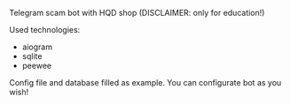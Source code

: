 Telegram scam bot with HQD shop (DISCLAIMER: only for education!)

Used technologies:
- aiogram
- sqlite
- peewee

Config file and database filled as example. You can configurate bot as you wish!
